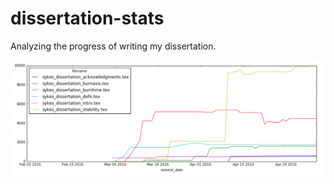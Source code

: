 # dissertation-stats
Analyzing the progress of writing my dissertation.

![Pretty picture](dissertation_commit_chart.png)

